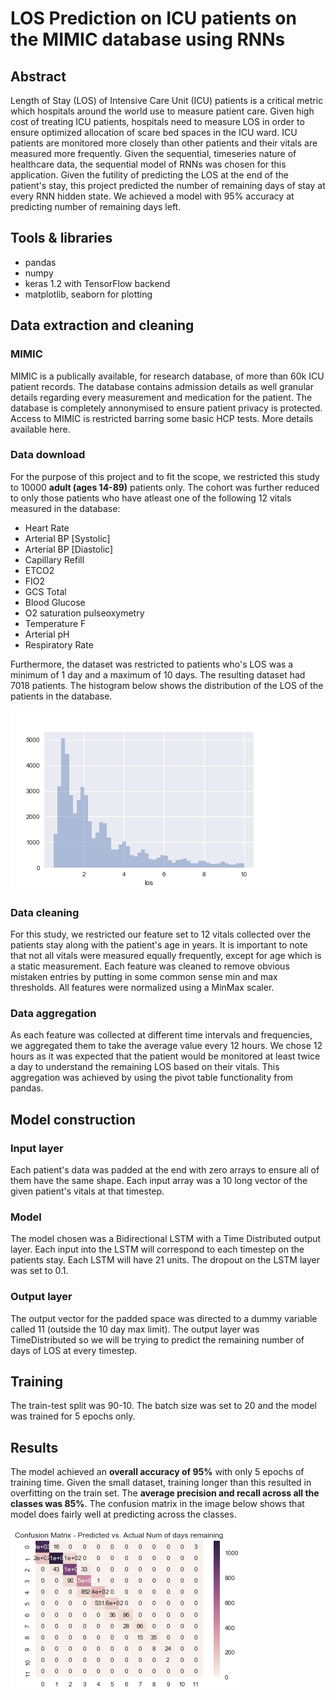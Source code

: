 # LOS Prediction on ICU patients on the MIMIC database using RNNs

## Abstract
Length of Stay (LOS) of Intensive Care Unit (ICU) patients is a critical metric which hospitals around the world use to measure patient care. Given high cost of treating ICU patients, hospitals need to measure LOS in order to ensure optimized allocation of scare bed spaces in the ICU ward. ICU patients are monitored more closely than other patients and their vitals are measured more frequently. Given the sequential, timeseries nature of healthcare data, the sequential model of RNNs was chosen for this application. Given the futility of predicting the LOS at the end of the patient's stay, this project predicted the number of remaining days of stay at every RNN hidden state. We achieved a model with 95% accuracy at predicting number of remaining days left.

## Tools & libraries

- pandas
- numpy
- keras 1.2 with TensorFlow backend
- matplotlib, seaborn for plotting

## Data extraction and cleaning

### MIMIC
MIMIC is a publically available, for research database, of more than 60k ICU patient records. The database contains admission details as well granular details regarding every measurement and medication for the patient. The database is completely annonymised to ensure patient privacy is protected. Access to MIMIC is restricted barring some basic HCP tests. More details available here.

### Data download
For the purpose of this project and to fit the scope, we restricted this study to 10000 **adult (ages 14-89)** patients only. The cohort was further reduced to only those patients who have atleast one of the following 12 vitals measured in the database:
- Heart Rate
- Arterial BP [Systolic]
- Arterial BP [Diastolic]
- Capillary Refill
- ETCO2
- FIO2
- GCS Total
- Blood Glucose 
- O2 saturation pulseoxymetry
- Temperature F
- Arterial pH
- Respiratory Rate

Furthermore, the dataset was restricted to patients who's LOS was a minimum of 1 day and a maximum of 10 days. The resulting dataset had 7018 patients. The histogram below shows the distribution of the LOS of the patients in the database.

![LOS Per patient](./img/los_histogram.jpg "LOS per patient")

### Data cleaning
For this study, we restricted our feature set to 12 vitals collected over the patients stay along with the patient's age in years. It is important to note that not all vitals were measured equally frequently, except for age which is a static measurement. Each feature was cleaned to remove obvious mistaken entries by putting in some common sense min and max thresholds. All features were normalized using a MinMax scaler. 

### Data aggregation
As each feature was collected at different time intervals and frequencies, we aggregated them to take the average value every 12 hours. We chose 12 hours as it was expected that the patient would be monitored at least twice a day to understand the remaining LOS based on their vitals. This aggregation was achieved by using the pivot table functionality from pandas. 

## Model construction

### Input layer
Each patient's data was padded at the end with zero arrays to ensure all of them have the same shape. Each input array was a 10 long vector of the given patient's vitals at that timestep. 

### Model  
The model chosen was a Bidirectional LSTM with a Time Distributed output layer. Each input into the LSTM will correspond to each timestep on the patients stay. Each LSTM will have 21 units. The dropout on the LSTM layer was set to 0.1.

### Output layer
The output vector for the padded space was directed to a dummy variable called 11 (outside the 10 day max limit). The output layer was TimeDistributed so we will be trying to predict the remaining number of days of LOS at every timestep. 

## Training
The train-test split was 90-10. The batch size was set to 20 and the model was trained for 5 epochs only. 

## Results

The model achieved an **overall accuracy of 95%** with only 5 epochs of training time. Given the small dataset, training longer than this resulted in overfitting on the train set. The **average precision and recall across all the classes was 85%**. The confusion matrix in the image below shows that model does fairly well at predicting across the classes. 

![Confusion Matrix](./img/confusion_matrix.jpg "Confusion Matrix")


